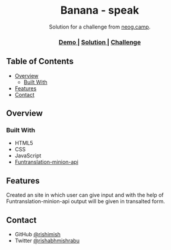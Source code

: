 <h1 align="center">Banana - speak</h1>

<div align="center">
   Solution for a challenge from  <a href="https://neog.camp/" target="_blank">neog.camp</a>.
</div>

<div align="center">
  <h3>
    <a href="https://recipe-blog-cake.netlify.app/">
      Demo
    </a>
    <span> | </span>
    <a href="https://github.com/rishimish/bananaspeak">
      Solution
    </a>
    <span> | </span>
    <a href="https://neog.camp/guide/lesson-four">
      Challenge
    </a>
  </h3>
</div>

## Table of Contents

- [Overview](#overview)
  - [Built With](#built-with)
- [Features](#features)
- [Contact](#contact)

## Overview

### Built With

- HTML5
- CSS
- JavaScript
- [Funtranslation-minion-api](https://funtranslations.com/minion)

## Features

Created an site in which user can give input and with the help of Funtranslation-minion-api output will be given in transalted form.

## Contact

- GitHub [@rishimish](https://{github.com/rishimish})
- Twitter [@rishabhmishrabu](https://{twitter.com/rishabhmishrabu})
